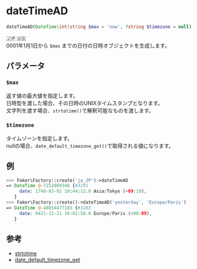 # dateTimeAD
```php
dateTimeAD(DateTime|int|string $max = 'now', ?string $timezone = null) :DateTime
```
:jp: :us:  
0001年1月1日から `$max` までの日付の日時オブジェクトを生成します。


## パラメータ
### `$max`
返す値の最大値を指定します。  
日時型を渡した場合、その日時のUNIXタイムスタンプとなります。  
文字列を渡す場合、`strtotime()`で解釈可能なものを渡します。

### `$timezone`
タイムゾーンを指定します。  
nullの場合、`date_default_timezone_get()`で取得される値になります。

## 例
```php
>>> Faker\Factory::create('ja_JP')->dateTimeAD
=> DateTime @-7252809348 {#3291
     date: 1740-03-02 10:44:12.0 Asia/Tokyo (+09:18),
   }
>>> Faker\Factory::create()->dateTimeAD('yesterday', 'Europe/Paris')
=> DateTime @-48854477183 {#3283
     date: 0421-11-11 16:02:58.0 Europe/Paris (+00:09),
   }
```

## 参考
* [strtotime](https://www.php.net/manual/ja/function.strtotime.php)
* [date_default_timezone_get](https://www.php.net/manual/ja/function.date-default-timezone-get)

